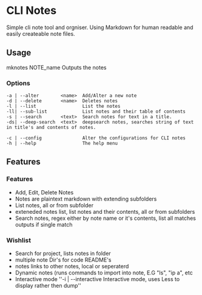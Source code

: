 # CLI Notes
Simple cli note tool and orgniser. Using Markdown for human readable and easily createable note files.

## Usage
mknotes NOTE_name                      Outputs the notes

### Options
    -a | --alter        <name>  Add/Alter a new note
    -d | --delete       <name>  Deletes notes
    -l | --list                 List the notes
    -ll| --sub-list             List notes and their table of contents
    -s | --search       <text>  Search notes for text in a title.
    -ds| --deep-search  <text>  deepsearch notes, searches string of text in title's and contents of notes.

    -c | --config               Alter the configurations for CLI notes
    -h | --help                 The help menu


## Features

### Features
 - Add, Edit, Delete Notes
 - Notes are plaintext markdown with extending subfolders
 - List notes, all or from subfolder
 - exteneded notes list, list notes and their contents, all or from subfolders
 - Search notes, regex either by note name or it's contents, list all matches
    outputs if single match

### Wishlist
 - Search for project, lists notes in folder
 - multiple note Dir's for code README's
 - notes links to other notes, local or seperaterd
 - Dynamic notes (runs commands to import into note, E.G "ls", "ip a", etc
 - Interactive mode
    ''-i | --interactive          Interactive mode, uses Less to display rather then dump''
